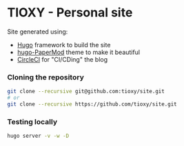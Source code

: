 # TIOXY - Personal site

Site generated using:

- [Hugo](https://gohugo.io/) framework to build the site
- [hugo-PaperMod](https://github.com/adityatelange/hugo-PaperMod) theme to make it beautiful
- [CircleCI](https://circleci.com/blog/automate-your-static-site-deployment-with-circleci/) for "CI/CDing" the blog

### Cloning the repository

```sh
git clone --recursive git@github.com:tioxy/site.git
# or
git clone --recursive https://github.com/tioxy/site.git
```

### Testing locally

```sh
hugo server -v -w -D
```
